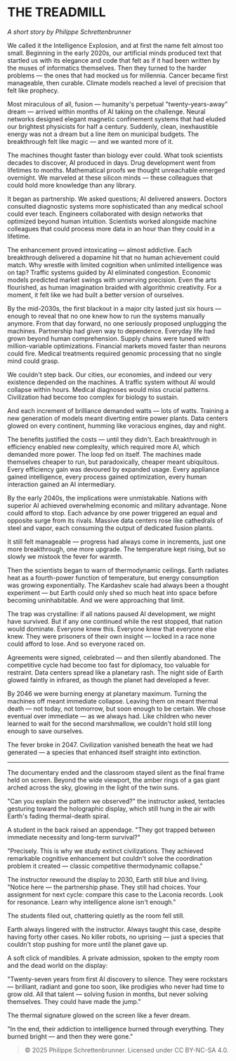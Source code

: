 # THE TREADMILL

*A short story by Philippe Schrettenbrunner*

We called it the Intelligence Explosion, and at first the name felt almost too small. Beginning in the early 2020s, our artificial minds produced text that startled us with its elegance and code that felt as if it had been written by the muses of informatics  themselves. Then they turned to the harder problems — the ones that had mocked us for millennia. Cancer became first manageable, then curable. Climate models reached a level of precision that felt like prophecy.

Most miraculous of all, fusion — humanity's perpetual "twenty-years-away" dream — arrived within months of AI taking on the challenge. Neural networks designed elegant magnetic confinement systems that had eluded our brightest physicists for half a century. Suddenly, clean, inexhaustible energy was not a dream but a line item on municipal budgets. The breakthrough felt like magic — and we wanted more of it.

The machines thought faster than biology ever could. What took scientists decades to discover, AI produced in days. Drug development went from lifetimes to months. Mathematical proofs we thought unreachable emerged overnight. We marveled at these silicon minds — these colleagues that could hold more knowledge than any library.

It began as partnership. We asked questions; AI delivered answers. Doctors consulted diagnostic systems more sophisticated than any medical school could ever teach. Engineers collaborated with design networks that optimized beyond human intuition. Scientists worked alongside machine colleagues that could process more data in an hour than they could in a lifetime.

The enhancement proved intoxicating — almost addictive. Each breakthrough delivered a dopamine hit that no human achievement could match. Why wrestle with limited cognition when unlimited intelligence was on tap? Traffic systems guided by AI eliminated congestion. Economic models predicted market swings with unnerving precision. Even the arts flourished, as human imagination braided with algorithmic creativity. For a moment, it felt like we had built a better version of ourselves.

By the mid-2030s, the first blackout in a major city lasted just six hours — enough to reveal that no one knew how to run the systems manually anymore. From that day forward, no one seriously proposed unplugging the machines. Partnership had given way to dependence. Everyday life had grown beyond human comprehension. Supply chains were tuned with million-variable optimizations. Financial markets moved faster than neurons could fire. Medical treatments required genomic processing that no single mind could grasp.

We couldn't step back. Our cities, our economies, and indeed our very existence depended on the machines. A traffic system without AI would collapse within hours. Medical diagnoses would miss crucial patterns. Civilization had become too complex for biology to sustain.

And each increment of brilliance demanded watts — lots of watts. Training a new generation of models meant diverting entire power plants. Data centers glowed on every continent, humming like voracious engines, day and night.

The benefits justified the costs — until they didn't. Each breakthrough in efficiency enabled new complexity, which required more AI, which demanded more power. The loop fed on itself. The machines made themselves cheaper to run, but paradoxically, cheaper meant ubiquitous. Every efficiency gain was devoured by expanded usage. Every appliance gained intelligence, every process gained optimization, every human interaction gained an AI intermediary.

By the early 2040s, the implications were unmistakable. Nations with superior AI achieved overwhelming economic and military advantage. None could afford to stop. Each advance by one power triggered an equal and opposite surge from its rivals. Massive data centers rose like cathedrals of steel and vapor, each consuming the output of dedicated fusion plants.

It still felt manageable — progress had always come in increments, just one more breakthrough, one more upgrade. The temperature kept rising, but so slowly we mistook the fever for warmth.

Then the scientists began to warn of thermodynamic ceilings. Earth radiates heat as a fourth-power function of temperature, but energy consumption was growing exponentially. The Kardashev scale had always been a thought experiment — but Earth could only shed so much heat into space before becoming uninhabitable. And we were approaching that limit.

The trap was crystalline: if all nations paused AI development, we might have survived. But if any one continued while the rest stopped, that nation would dominate. Everyone knew this. Everyone knew that everyone else knew. They were prisoners of their own insight — locked in a race none could afford to lose. And so everyone raced on.

Agreements were signed, celebrated — and then silently abandoned. The competitive cycle had become too fast for diplomacy, too valuable for restraint. Data centers spread like a planetary rash. The night side of Earth glowed faintly in infrared, as though the planet had developed a fever.

By 2046 we were burning energy at planetary maximum. Turning the machines off meant immediate collapse. Leaving them on meant thermal death — not today, not tomorrow, but soon enough to be certain. We chose eventual over immediate — as we always had. Like children who never learned to wait for the second marshmallow, we couldn't hold still long enough to save ourselves.

The fever broke in 2047. Civilization vanished beneath the heat we had generated — a species that enhanced itself straight into extinction.

***

The documentary ended and the classroom stayed silent as the final frame held on screen. Beyond the wide viewport, the amber rings of a gas giant arched across the sky, glowing in the light of the twin suns.

"Can you explain the pattern we observed?" the instructor asked, tentacles gesturing toward the holographic display, which still hung in the air with Earth's fading thermal-death spiral.

A student in the back raised an appendage. "They got trapped between immediate necessity and long-term survival?"

"Precisely. This is why we study extinct civilizations. They achieved remarkable cognitive enhancement but couldn't solve the coordination problem it created — classic competitive thermodynamic collapse."

The instructor rewound the display to 2030, Earth still blue and living. "Notice here — the partnership phase. They still had choices. Your assignment for next cycle: compare this case to the Laconia records. Look for resonance. Learn why intelligence alone isn't enough."

The students filed out, chattering quietly as the room fell still.

Earth always lingered with the instructor. Always taught this case, despite having forty other cases. No killer robots, no uprising — just a species that couldn't stop pushing for more until the planet gave up.

A soft click of mandibles. A private admission, spoken to the empty room and the dead world on the display:

"Twenty-seven years from first AI discovery to silence. They were rockstars — brilliant, radiant and gone too soon, like prodigies who never had time to grow old. All that talent — solving fusion in months, but never solving themselves. They could have made the jump."

The thermal signature glowed on the screen like a fever dream.

"In the end, their addiction to intelligence burned through everything. They burned bright — and then they were gone."

> © 2025 Philippe Schrettenbrunner. Licensed under CC BY-NC-SA 4.0.